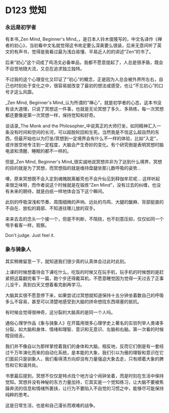 # D123 觉知
### 永远是初学者

有本书_Zen Mind, Beginner's Mind_，是日本人铃木俊隆写的，中文名译作《禅者的初心》，当初看中文名就觉得这书肯定要么深奥要么很装，后来无意间听了英文的有声书，觉得是我看过最为浅白易懂、平易近人的的讲述“Zen”的书了。

后来“初心”这个词成了鸡汤文必备单品，我都不愿意提起了，人总是很矛盾，既会不自觉地随大流，又总在追求独立独特。

不过我的这个心理变化又印证了“初心”的概念，正是因为人总会被外界所左右，自己也时刻处于变化之中，很容易就改变了最初的想法或感受，也让“不忘初心”的口号才这么风靡。

_Zen Mind, Beginner's Mind_认为所谓的“禅心”，就是初学者的心态，这本书没有谈大道理，只说了冥想这一件事，也就是无论冥想了多久、多熟练，每一次冥想都还要像是第一次冥想一样，保持觉知和好奇。

谈话录_The Monk and the Philosopher_中说真正的大师打坐，如同精神汇入一条没有时间和空间的长河，可以超脱轮回和生死。当然我是不信这么超自然的东西，但最开始也以为打坐/冥想到一定境界会有什么不一样的体验，比如“入定”，或许放空地专注到一定程度，大脑会产生奇妙的变化。有个研究倒是表明冥想时脑电波和清醒、睡眠的都不一样的。

但是_Zen Mind, Beginner's Mind_很实诚地说冥想并非为了达到什么境界，冥想的目的就是为了冥想，而冥想指的就是维持盘腿坐那儿数呼吸的姿势... 

噢，原来冥想既不会入定到魂魄脱离躯壳也不会升仙见到释伽牟尼呢... 这样听起来很乏味呀，而作者说这个时候就是在锻炼“Zen Mind”，没有过去的纠缠，也没有未来的期待，就是白纸一样地体会当下这个瞬间。

此刻的呼吸深浅和节奏、周围细微的声响、远处的鸟鸣、大腿的酸麻、背部挺直的不自在、放松的肩部、不知道往哪儿放的双手。

来来去去的念头一个接一个，但是不判断，不阻挠，也不刻意压抑，仅仅如同一个甩手看客一样，观察。

Don't judge. Just feel it.

### 象与骑象人

其实稍微留意一下，就知道我们很少真的认真体会过此时此刻。

上课的时候想着待会下课吃什么，吃饭的时候又在玩手机，玩手机的时候想的是赶紧把这篇翻完看下一篇，跑个步还得戴耳机，不愿意睡觉因为觉得一天过去了正事儿没干，真到白天又想着看完剧再学习。

大脑其实很不愿意停下来，如果尝试过冥想就知道保持十五分钟坐着数自己的呼吸多么不容易，甚至可以清楚地感受到大脑的拼命想找东西填塞的抵抗。

有时候会觉得很神奇，这分裂的大脑真的是同一个人吗。

通俗心理学作品《象与骑象人》在开篇用很多心理学史上著名的实验列举人类诸多分裂，如大脑和身体、情绪和理智、意识和无意识、左脑和右脑。第一次看的时候瞠目结舌。

我们并不像自以为那样掌控着我们的身体和大脑，相反地，反而它们倒是有一套经过千万年演化而来的自动化系统，是本能的大象，我们引以为傲的理智和意识在它们面前只是驯象人，我们看得清方向却没有力量强迫大象去走，只有顺着大象的脾性和它和谐共处。

书里最后提到，冥想不仅仅是特点找个地方设个闹钟坐着，而是时刻在生活中保持觉知。冥想并没有神秘的东方力量加持，它其实是一个觉知练习，让大脑不要被焦躁奔流的信息和情绪所裹挟，让行为不要陷入不自觉的习惯之中，能够尽可能保持纯粹的思考。

这是日常生活，也是和自己漫长而艰难的战争。
